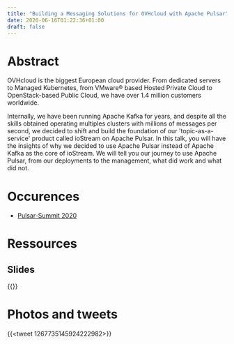 ```yaml
---
title: "Building a Messaging Solutions for OVHcloud with Apache Pulsar"
date: 2020-06-16T01:22:36+01:00
draft: false
---
```


# Abstract

OVHcloud is the biggest European cloud provider. From dedicated servers to Managed Kubernetes, from VMware® based Hosted Private Cloud to OpenStack-based Public Cloud, we have over 1.4 million customers worldwide.

Internally, we have been running Apache Kafka for years, and despite all the skills obtained operating multiples clusters with millions of messages per second, we decided to shift and build the foundation of our 'topic-as-a-service' product called ioStream on Apache Pulsar.
In this talk, you will have the insights of why we decided to use Apache Pulsar instead of Apache Kafka as the core of ioStream. We will tell you our journey to use Apache Pulsar, from our deployments to the management, what did work and what did not.

# Occurences

* [Pulsar-Summit 2020](https://pulsar-summit.org/sessions/building-a-messaging-solutions-for-ovhcloud-with-apache-pulsar)

# Ressources

## Slides

{{<gslides link="https://docs.google.com/presentation/d/1CRqjJOd6B5lMAY9uK7hat7TrO0boGyM3vYrOk2rbYCM/edit?usp=sharing" embedded="https://docs.google.com/presentation/d/1CRqjJOd6B5lMAY9uK7hat7TrO0boGyM3vYrOk2rbYCM">}}

# Photos and tweets

{{<tweet 1267735145924222982>}}